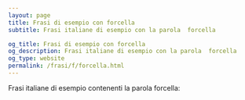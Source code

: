 ```yaml
---
layout: page
title: Frasi di esempio con forcella 
subtitle: Frasi italiane di esempio con la parola  forcella

og_title: Frasi di esempio con forcella 
og_description: Frasi italiane di esempio con la parola  forcella
og_type: website
permalink: /frasi/f/forcella.html
---
```


Frasi italiane di esempio contenenti la parola forcella:


